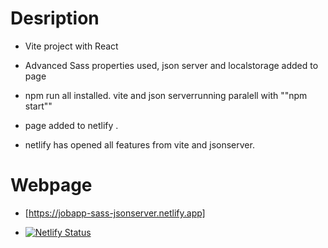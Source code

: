 # Desription

- Vite project with React

- Advanced Sass properties used, json server and localstorage added to page

- npm run all installed. vite and json serverrunning paralell with ""npm start""

- page added to netlify .

- netlify has opened all features from vite and jsonserver.

# Webpage

- [https://jobapp-sass-jsonserver.netlify.app]

- [![Netlify Status](https://api.netlify.com/api/v1/badges/c306905d-71b3-4319-9b75-e6329028a7b5/deploy-status)](https://app.netlify.com/sites/jobapp-sass-jsonserver/deploys)
